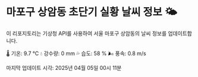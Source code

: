 
# 마포구 상암동 초단기 실황 날씨 정보 🌤️

이 리포지토리는 기상청 API를 사용하여 서울 마포구 상암동의 날씨 정보를 업데이트합니다. 

🌡️ 기온: 9.7 ℃
💧 강수량: 0 mm
💦 습도: 58 %
🌬️ 풍속: 0.8 m/s

마지막 업데이트 시각: 2025년 04월 05일 00시 11분    

